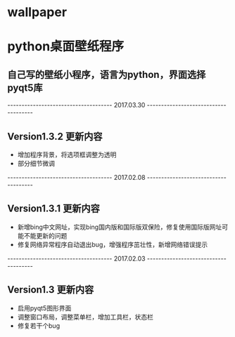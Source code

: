 # wallpaper
python桌面壁纸程序
===================
自己写的壁纸小程序，语言为python，界面选择pyqt5库
------

------------------------------------- 2017.03.30 -------------------------------------
## Version1.3.2 更新内容

* 增加程序背景，将选项框调整为透明
* 部分细节微调

------------------------------------- 2017.02.08 -------------------------------------
## Version1.3.1 更新内容

* 新增bing中文网址，实现bing国内版和国际版双保险，修复使用国际版网址可能不能更新的问题
* 修复网络异常程序自动退出bug，增强程序茁壮性，新增网络错误提示

------------------------------------- 2017.02.03 -------------------------------------

## Version1.3 更新内容

* 启用pyqt5图形界面
* 调整窗口布局，调整菜单栏，增加工具栏，状态栏
* 修复若干个bug
